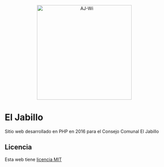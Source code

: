 <p align="center">
    <img src="https://github.com/AJ-Wi/AJ-Wi.github.io/blob/master/images/AJ-Wi.svg" width="300" title="AJ-Wi">
</p>

# El Jabillo

Sitio web desarrollado en PHP en 2016 para el Consejo Comunal El Jabillo

## Licencia

Esta web tiene [licencia MIT](https://github.com/AJ-Wi/AJ-ElJabillo_PHP/blob/master/LICENCE)
